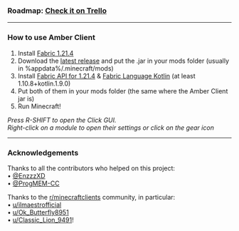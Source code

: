 ### Roadmap: [Check it on Trello](https://trello.com/b/DKUyIJQ7/amber-client)

---

### How to use Amber Client

1. Install [Fabric 1.21.4](https://fabricmc.net/use/installer/)
2. Download the [latest release](https://github.com/gqdThinky/AmberClient/releases/tag/Beta) and put the .jar in your mods folder (usually in %appdata%/.minecraft/mods)
3. Install [Fabric API for 1.21.4](https://modrinth.com/mod/fabric-api/versions) & [Fabric Language Kotlin](https://modrinth.com/mod/fabric-language-kotlin/version/1.10.8+kotlin.1.9.0) (at least 1.10.8+kotlin.1.9.0)
4. Put both of them in your mods folder (the same where the Amber Client jar is)
5. Run Minecraft!

*Press R-SHIFT to open the Click GUI.*
<br>*Right-click on a module to open their settings or click on the gear icon*

---

### Acknowledgements

Thanks to all the contributors who helped on this project:
<br>• [@EnzzzXD](https://github.com/enzzzh)
<br>• [@ProgMEM-CC](https://github.com/ProgMEM-CC)

Thanks to the [r/minecraftclients](https://www.reddit.com/r/minecraftclients/) community, in particular:
<br>• [u/ilmaestrofficial](https://www.reddit.com/user/ilmaestrofficial/)
<br>• [u/Ok_Butterfly8951](https://www.reddit.com/user/Ok_Butterfly8951/)
<br>• [u/Classic_Lion_9491](https://www.reddit.com/user/Classic_Lion_9491/)!